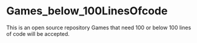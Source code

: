 # Games_below_100LinesOfcode

This is an open source repository 
Games that need 100 or below 100 lines of code will be accepted.
